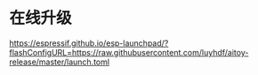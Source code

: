 # 在线升级

https://espressif.github.io/esp-launchpad/?flashConfigURL=https://raw.githubusercontent.com/luyhdf/aitoy-release/master/launch.toml